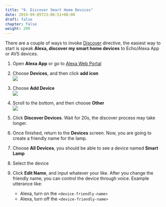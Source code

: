 ```yaml
---
title: "9. Discover Smart Home Devices"
date: 2019-09-05T23:06:51+08:00
draft: false
chapter: false
weight: 209
---
```


There are a couple of ways to invoke [Discover](https://developer.amazon.com/docs/device-apis/alexa-discovery.html) 
directive, the easiest way to start is speak **Alexa, discover my smart home devices** to Echo/Alexa App or AVS devices.

1. Open **Alexa App** or go to [Alexa Web Portal](https://alexa.amazon.com)

1. Choose **Devices**, and then click **add icon**   
    ![](/images/smart-home/discovery-1.jpg?width=300)

1. Choose **Add Device**   
    ![](/images/smart-home/discovery-2.jpg?width=300)

1. Scroll to the bottom, and then choose **Other**   
    ![](/images/smart-home/discovery-3.jpg?width=300)

1. Click **Discover Devices**. Wait for 20s, the discover process may take longer.    

1. Once finished, return to the **Devices** screen. Now, you are going to create a friendly name for the lamp.   

1. Choose **All Devices**, you should be able to see a device named **Smart Lamp**   

1. Select the device   

1. Click **Edit Name**, and input whatever your like. After you change the friendly name, 
you can control the device through voice. Example utterance like:
    - Alexa, turn on the `<device-friendly-name>`
    - Alexa, turn off the `<device-friendly-name>`

